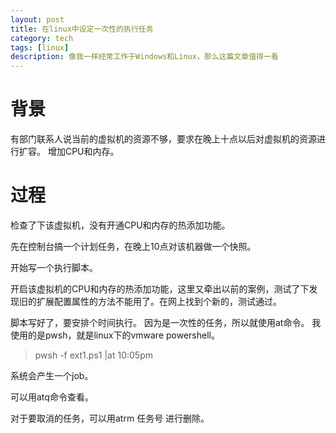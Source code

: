 ```yaml
---
layout: post
title: 在linux中设定一次性的执行任务
category: tech
tags: [linux]
description: 像我一样经常工作于Windows和Linux，那么这篇文章值得一看
---
```


# 背景

有部门联系人说当前的虚拟机的资源不够，要求在晚上十点以后对虚拟机的资源进行扩容。
增加CPU和内存。

# 过程
检查了下该虚拟机，没有开通CPU和内存的热添加功能。

先在控制台搞一个计划任务，在晚上10点对该机器做一个快照。

开始写一个执行脚本。

开启该虚拟机的CPU和内存的热添加功能，这里又牵出以前的案例，测试了下发现旧的扩展配置属性的方法不能用了。在网上找到个新的，测试通过。

脚本写好了，要安排个时间执行。
因为是一次性的任务，所以就使用at命令。
我使用的是pwsh，就是linux下的vmware powershell。

>  pwsh -f ext1.ps1 |at 10:05pm

系统会产生一个job。

可以用atq命令查看。

对于要取消的任务，可以用atrm 任务号 进行删除。



